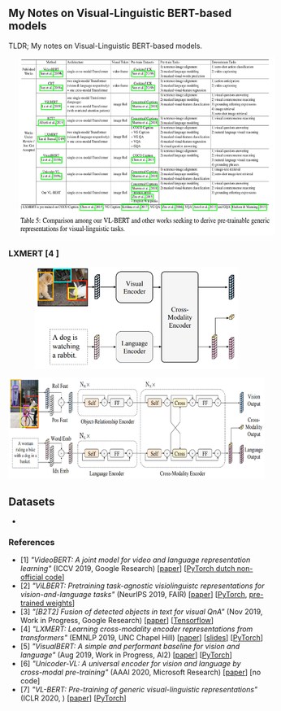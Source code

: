 ## My Notes on Visual-Linguistic BERT-based models

TLDR; My notes on Visual-Linguistic BERT-based models.

<p align="left">
<img hspace="20" src="./imgs/bert_vl_comparison_table.png" height="350" alt="Comparison table">
</p>

### LXMERT [4 ]
<p align="center">
<img src="./imgs/bert_vl_lxmert_model.png" height="200" alt="LXMERT model">
</p>

<p align="center">
<img src="./imgs/bert_vl_lxmert_model_detailed.png" height="200" alt="LXMERT detailed model">
</p>

## Datasets
*  

### References
* [1] *"VideoBERT: A joint model for video and language representation learning"* (ICCV 2019, Google Research) [[paper](https://openaccess.thecvf.com/content_ICCV_2019/papers/Sun_VideoBERT_A_Joint_Model_for_Video_and_Language_Representation_Learning_ICCV_2019_paper.pdf)] [[PyTorch dutch non-official code](https://github.com/MDSKUL/MasterProject)]
* [2] *"ViLBERT: Pretraining task-agnostic visiolinguistc representations for vision-and-language tasks"* (NeurIPS 2019, FAIR) [[paper](https://arxiv.org/pdf/1908.02265.pdf)] [[PyTorch](https://github.com/facebookresearch/vilbert-multi-task), [pre-trained weights](https://github.com/jiasenlu/vilbert_beta)]
* [3] *"[B2T2] Fusion of detected objects in text for visual QnA"* (Nov 2019, Work in Progress, Google Research) [[paper](https://arxiv.org/pdf/1908.05054v2.pdf)] [[Tensorflow](https://github.com/google-research/language/tree/master/language/question_answering/b2t2)]
* [4] *"LXMERT: Learning cross-modality encoder representations from transformers"* (EMNLP 2019, UNC Chapel Hill) [[paper](https://arxiv.org/pdf/1908.07490.pdf)] [[slides](http://www.cs.unc.edu/~airsplay/EMNLP_2019_LXMERT_slides.pdf)] [[PyTorch](https://github.com/airsplay/lxmert)]
* [5] *"VisualBERT: A simple and performant baseline for vision and language"* (Aug 2019, Work in Progress, AI2) [[paper](https://arxiv.org/pdf/1908.03557.pdf)] [[PyTorch](https://github.com/uclanlp/visualbert)]
* [6] *"Unicoder-VL: A universal encoder for vision and language by cross-modal pre-training"* (AAAI 2020, Microsoft Research) [[paper](https://arxiv.org/pdf/1908.06066.pdf)] [no code]
* [7] *"VL-BERT: Pre-training of generic visual-linguistic representations"* (ICLR 2020, ) [[paper](https://arxiv.org/pdf/1908.08530.pdf)] [[PyTorch](https://github.com/jackroos/VL-BERT)]
 